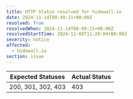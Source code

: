 ```yaml
---
title: HTTP Status resolved for hidewall.io
date: 2024-11-14T08:49:21+00:00Z
resolved: True
resolvedWhen: 2024-11-14T08:49:21+00:00Z
resolvedStartTime: 2024-11-08T11:28:04+00:00Z
severity: notice
affected:
  - hidewall.io
section: issue
---
```


| Expected Statuses | Actual Status  |
|-------------------|----------------|
| 200, 301, 302, 403 | 403 |
